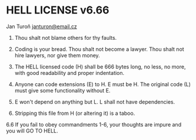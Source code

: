 # HELL LICENSE v6.66

Jan Turoň <janturon@email.cz>

1. Thou shalt not blame others for thy faults.

2. Coding is your bread. Thou shalt not become a lawyer. Thou shalt not hire lawyers, nor give them money.

3. The HELL licensed code (H) shall be 666 bytes long, no less, no more, with good readability and proper indentation.

4. Anyone can code extensions (E) to H. E must be H. The original code (L) must give some functionality without E.

5. E won't depend on anything but L. L shall not have dependencies.

6. Stripping this file from H (or altering it) is a taboo.

6.6 If you fail to obey commandments 1-6, your thoughts are impure and you will GO TO HELL.